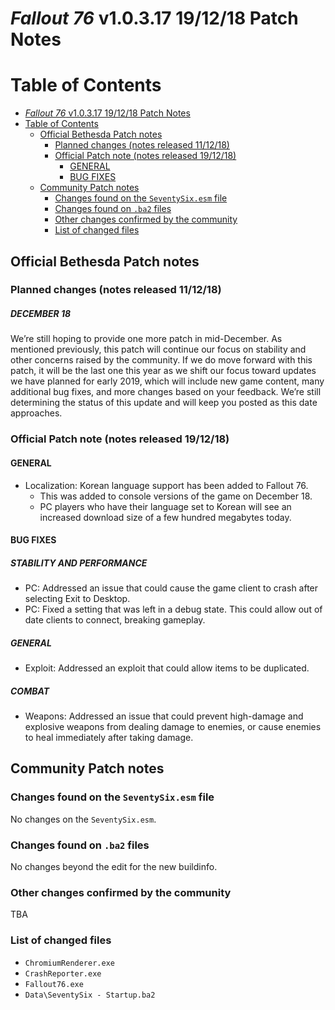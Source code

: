 # _Fallout 76_ v1.0.3.17 19/12/18 Patch Notes

Table of Contents
=================
- [_Fallout 76_ v1.0.3.17 19/12/18 Patch Notes](#_fallout-76_-v10317-191218-patch-notes)
- [Table of Contents](#table-of-contents)
  - [Official Bethesda Patch notes](#official-bethesda-patch-notes)
    - [Planned changes (notes released 11/12/18)](#planned-changes-notes-released-111218)
    - [Official Patch note (notes released 19/12/18)](#official-patch-note-notes-released-191218)
      - [GENERAL](#general)
      - [BUG FIXES](#bug-fixes)
  - [Community Patch notes](#community-patch-notes)
    - [Changes found on the `SeventySix.esm` file](#changes-found-on-the-seventysixesm-file)
    - [Changes found on `.ba2` files](#changes-found-on-ba2-files)
    - [Other changes confirmed by the community](#other-changes-confirmed-by-the-community)
    - [List of changed files](#list-of-changed-files)

## Official Bethesda Patch notes
### Planned changes (notes released 11/12/18)

##### DECEMBER 18
We’re still hoping to provide one more patch in mid-December. As mentioned previously, this patch will continue our focus on stability and other concerns raised by the community. If we do move forward with this patch, it will be the last one this year as we shift our focus toward updates we have planned for early 2019, which will include new game content, many additional bug fixes, and more changes based on your feedback. We’re still determining the status of this update and will keep you posted as this date approaches.

### Official Patch note (notes released 19/12/18)

#### GENERAL
- Localization: Korean language support has been added to Fallout 76.
   - This was added to console versions of the game on December 18.
   - PC players who have their language set to Korean will see an increased download size of a few hundred megabytes today.
#### BUG FIXES
##### STABILITY AND PERFORMANCE
- PC: Addressed an issue that could cause the game client to crash after selecting Exit to Desktop.
- PC: Fixed a setting that was left in a debug state. This could allow out of date clients to connect, breaking gameplay.
##### GENERAL
- Exploit: Addressed an exploit that could allow items to be duplicated.
##### COMBAT
- Weapons: Addressed an issue that could prevent high-damage and explosive weapons from dealing damage to enemies, or cause enemies to heal immediately after taking damage.

## Community Patch notes
### Changes found on the `SeventySix.esm` file

No changes on the `SeventySix.esm`.

### Changes found on `.ba2` files

No changes beyond the edit for the new buildinfo.

### Other changes confirmed by the community

TBA

### List of changed files
- `ChromiumRenderer.exe`
- `CrashReporter.exe`
- `Fallout76.exe`
- `Data\SeventySix - Startup.ba2`